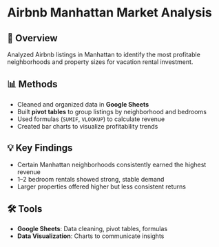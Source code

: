 # Airbnb Manhattan Market Analysis

## 📌 Overview
Analyzed Airbnb listings in Manhattan to identify the most profitable neighborhoods and property sizes for vacation rental investment.

## 📊 Methods
- Cleaned and organized data in **Google Sheets**  
- Built **pivot tables** to group listings by neighborhood and bedrooms  
- Used formulas (`SUMIF`, `VLOOKUP`) to calculate revenue  
- Created bar charts to visualize profitability trends  

## 💡 Key Findings
- Certain Manhattan neighborhoods consistently earned the highest revenue  
- 1–2 bedroom rentals showed strong, stable demand  
- Larger properties offered higher but less consistent returns  

## 🛠️ Tools
- **Google Sheets**: Data cleaning, pivot tables, formulas  
- **Data Visualization**: Charts to communicate insights  

